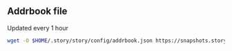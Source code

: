 ## Addrbook file
Updated every 1 hour

```bash
wget -O $HOME/.story/story/config/addrbook.json https://snapshots.story.posthuman.digital/addrbook.json
```
